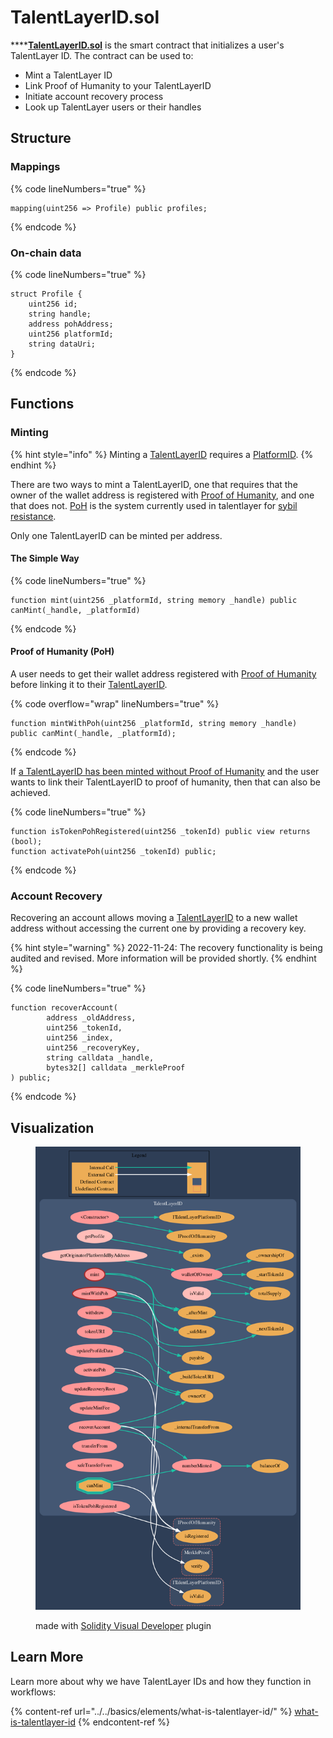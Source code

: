 # TalentLayerID.sol

****[**TalentLayerID.sol**](https://github.com/TalentLayer/talentlayer-id-contracts/blob/main/contracts/TalentLayerID.sol) is the smart contract that initializes a user's TalentLayer ID. The contract can be used to:

* Mint a TalentLayer ID
* Link Proof of Humanity to your TalentLayerID
* Initiate account recovery process
* Look up TalentLayer users or their handles

## Structure

### Mappings

{% code lineNumbers="true" %}
```solidity
mapping(uint256 => Profile) public profiles;
```
{% endcode %}

### On-chain data

{% code lineNumbers="true" %}
```solidity
struct Profile {
    uint256 id;
    string handle;
    address pohAddress;
    uint256 platformId;
    string dataUri; 
}
```
{% endcode %}

## Functions

### Minting

{% hint style="info" %}
Minting a [TalentLayerID](../../basics/elements/what-is-talentlayer-id/#what-is-a-talentlayerid) requires a [PlatformID](../../basics/elements/platformid.md).&#x20;
{% endhint %}

There are two ways to mint a TalentLayerID, one that requires that the owner of the wallet address is registered with [Proof of Humanity](https://www.proofofhumanity.id/), and one that does not. [PoH](https://www.proofofhumanity.id/) is the system currently used in talentlayer for [sybil resistance](https://en.wikipedia.org/wiki/Sybil\_attack).&#x20;

Only one TalentLayerID can be minted per address.&#x20;

#### The Simple Way

{% code lineNumbers="true" %}
```solidity
function mint(uint256 _platformId, string memory _handle) public canMint(_handle, _platformId)
```
{% endcode %}

#### Proof of Humanity (PoH)

A user needs to get their wallet address registered with [Proof of Humanity](https://www.proofofhumanity.id/) before linking it to their [TalentLayerID](../../basics/elements/what-is-talentlayer-id/).&#x20;

{% code overflow="wrap" lineNumbers="true" %}
```solidity
function mintWithPoh(uint256 _platformId, string memory _handle) public canMint(_handle, _platformId);
```
{% endcode %}

If [a TalentLayerID has been minted without Proof of Humanity](talentlayerid.sol.md#the-simple-way) and the user wants to link their TalentLayerID to proof of humanity, then that can also be achieved.

{% code lineNumbers="true" %}
```solidity
function isTokenPohRegistered(uint256 _tokenId) public view returns (bool);
function activatePoh(uint256 _tokenId) public;
```
{% endcode %}

### Account Recovery

Recovering an account allows moving a [TalentLayerID](../../basics/elements/what-is-talentlayer-id/) to a new wallet address without accessing the current one by providing a recovery key.&#x20;

{% hint style="warning" %}
2022-11-24: The recovery functionality is being audited and revised. More information will be provided shortly.
{% endhint %}

{% code lineNumbers="true" %}
```solidity
function recoverAccount(
        address _oldAddress,
        uint256 _tokenId,
        uint256 _index,
        uint256 _recoveryKey,
        string calldata _handle,
        bytes32[] calldata _merkleProof
) public;
```
{% endcode %}

## Visualization

<figure><img src="../../.gitbook/assets/TalentLayerId.png" alt=""><figcaption><p>made with <a href="https://marketplace.visualstudio.com/items?itemName=tintinweb.solidity-visual-auditor">Solidity Visual Developer</a> plugin</p></figcaption></figure>

## Learn More

Learn more about why we have TalentLayer IDs and how they function in workflows:&#x20;

{% content-ref url="../../basics/elements/what-is-talentlayer-id/" %}
[what-is-talentlayer-id](../../basics/elements/what-is-talentlayer-id/)
{% endcontent-ref %}
